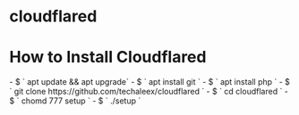 # cloudflared

<h1>How to Install Cloudflared</h1>
- $ ` apt update && apt upgrade`
- $ ` apt install git `
- $ ` apt install php `
- $ ` git clone https://github.com/techaleex/cloudflared `
- $ ` cd cloudflared `
- $ ` chomd 777 setup `
- $ ` ./setup `
